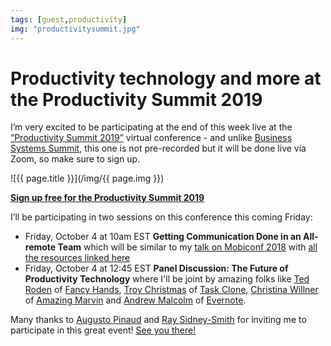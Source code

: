 ```yaml
---
tags: [guest,productivity]
img: "productivitysummit.jpg"
---
```


# Productivity technology and more at the Productivity Summit 2019

I’m very excited to be participating at the end of this week live at the [“Productivity Summit 2019”][sum] virtual conference - and unlike [Business Systems Summit](https://sliwinski.com/bssummit), this one is not pre-recorded but it will be done live via Zoom, so make sure to sign up.

<!--More-->

![{{ page.title }}](/img/{{ page.img }})

**[Sign up free for the Productivity Summit 2019][sum]**

I’ll be participating in two sessions on this conference this coming Friday:

- Friday, October 4 at 10am EST **Getting Communication Done in an All-remote Team** which will be similar to my [talk on Mobiconf 2018](https://sliwinski.com/mobiconfvideo) with [all the resources linked here](https://sliwinski.com/mobiconf)
- Friday, October 4 at 12:45 EST **Panel Discussion: The Future of Productivity Technology** where I'll be joint by amazing folks like [Ted Roden](https://twitter.com/tedroden) of [Fancy Hands](https://www.fancyhands.com), [Troy Christmas](https://twitter.com/TroyChristmas) of [Task Clone](https://www.taskclone.com), [Christina Willner](https://twitter.com/christinawyvern) of [Amazing Marvin](https://www.amazingmarvin.com) and [Andrew Malcolm](https://twitter.com/EverMalc) of [Evernote](https://sliwinski.com/how-i-use-evernote/).

Many thanks to [Augusto Pinaud](https://productivityvoice.com/about/) and [Ray Sidney-Smith](https://rsidneysmith.com/about-ray/) for inviting me to participate in this great event! [See you there!][sum]

[sum]: https://productivitysummit.org/

[n]: https://nozbe.com/
[p]: https://thepodcast.fm/